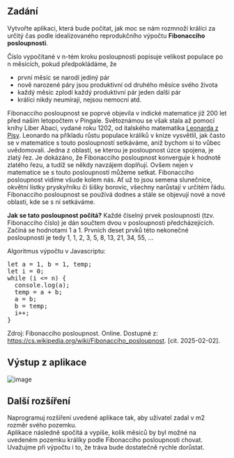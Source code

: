 ## Zadání  
Vytvořte aplikaci, která bude počítat, jak moc se nám rozmnoží králíci za určitý čas podle idealizovaného reprodukčního výpočtu **Fibonacciho posloupnosti**.

Číslo vypočítané v n-tém kroku posloupnosti popisuje velikost populace po n měsících, pokud předpokládáme, že
- první měsíc se narodí jediný pár
- nově narozené páry jsou produktivní od druhého měsíce svého života
- každý měsíc zplodí každý produktivní pár jeden další pár
- králíci nikdy neumírají, nejsou nemocní atd.

Fibonacciho posloupnost se poprvé objevila v indické matematice již 200 let před naším letopočtem v Pingale. Světoznámou se však stala až pomocí knihy Liber Abaci, vydané roku 1202, od italského matematika <a href="https://cs.wikipedia.org/wiki/Leonardo_Fibonacci">Leonarda z Pisy</a>. Leonardo na příkladu růstu populace králíků v knize vysvětlil, jak často se v matematice s touto posloupností setkáváme, aniž bychom si to vůbec uvědomovali. Jedna z oblastí, se kterou je posloupnost úzce spojena, je zlatý řez. Je dokázáno, že Fibonacciho posloupnost konverguje k hodnotě zlatého řezu, a tudíž se někdy navzájem doplňují. Ovšem nejen v matematice se s touto posloupností můžeme setkat. Fibonacciho posloupnost vidíme všude kolem nás. Ať už to jsou semena slunečnice, okvětní lístky pryskyřníku či šišky borovic, všechny narůstají v určitém řádu. Fibonacciho posloupnost se používá dodnes a stále se objevují nové a nové oblasti, kde se s ní setkáváme.

**Jak se tato posloupnost počítá?**
Každé číselný prvek posloupnosti (tzv. Fibonacciho číslo) je dán součtem dvou v posloupnosti předcházejících. Začíná se hodnotami 1 a 1.
Prvních deset prvků této nekonečné posloupnosti je tedy 1, 1, 2, 3, 5, 8, 13, 21, 34, 55, …

Algoritmus výpočtu v Javascriptu:
<pre>let a = 1, b = 1, temp;
let i = 0;
while (i <= n) {
  console.log(a);
  temp = a + b;
  a = b;
  b = temp;
  i++;
}</pre>

Zdroj: Fibonacciho posloupnost. Online. Dostupné z: https://cs.wikipedia.org/wiki/Fibonacciho_posloupnost. [cit. 2025-02-02].

## Výstup z aplikace
![image](https://github.com/user-attachments/assets/f5372b97-16fe-40b8-b0aa-9766b154a184)

## Další rozšíření
Naprogramuj rozšíření uvedené aplikace tak, aby uživatel zadal v m2 rozměr svého pozemku.  
Aplikace následně spočítá a vypíše, kolik měsíců by byl možné na uvedeném pozemku králíky podle Fibonacciho posloupnosti chovat. 
Uvažujme při výpočtu i to, že tráva bude dostatečně rychle dorůstat.
